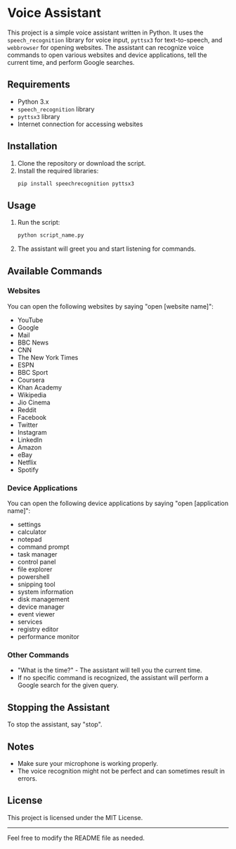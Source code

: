 

# Voice Assistant

This project is a simple voice assistant written in Python. It uses the `speech_recognition` library for voice input, `pyttsx3` for text-to-speech, and `webbrowser` for opening websites. The assistant can recognize voice commands to open various websites and device applications, tell the current time, and perform Google searches.

## Requirements

- Python 3.x
- `speech_recognition` library
- `pyttsx3` library
- Internet connection for accessing websites

## Installation

1. Clone the repository or download the script.
2. Install the required libraries:
    ```bash
    pip install speechrecognition pyttsx3
    ```

## Usage

1. Run the script:
    ```bash
    python script_name.py
    ```
2. The assistant will greet you and start listening for commands.

## Available Commands

### Websites
You can open the following websites by saying "open [website name]":
- YouTube
- Google
- Mail
- BBC News
- CNN
- The New York Times
- ESPN
- BBC Sport
- Coursera
- Khan Academy
- Wikipedia
- Jio Cinema
- Reddit
- Facebook
- Twitter
- Instagram
- LinkedIn
- Amazon
- eBay
- Netflix
- Spotify

### Device Applications
You can open the following device applications by saying "open [application name]":
- settings
- calculator
- notepad
- command prompt
- task manager
- control panel
- file explorer
- powershell
- snipping tool
- system information
- disk management
- device manager
- event viewer
- services
- registry editor
- performance monitor

### Other Commands
- "What is the time?" - The assistant will tell you the current time.
- If no specific command is recognized, the assistant will perform a Google search for the given query.

## Stopping the Assistant
To stop the assistant, say "stop".

## Notes
- Make sure your microphone is working properly.
- The voice recognition might not be perfect and can sometimes result in errors.

## License
This project is licensed under the MIT License.

---

Feel free to modify the README file as needed.
